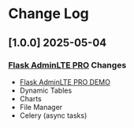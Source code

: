 # Change Log

## [1.0.0] 2025-05-04
### [Flask AdminLTE PRO](https://app-generator.dev/product/adminlte-pro/flask/) Changes

- [Flask AdminLTE PRO DEMO](https://flask-adminlte-pro.onrender.com/)
- Dynamic Tables
- Charts
- File Manager
- Celery (async tasks)

